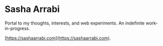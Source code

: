 # Sasha Arrabi

Portal to my thoughts, interests, and web experiments. An indefinite work-in-progress.

[https://sashaarrabi.com](https://sashaarrabi.com).
